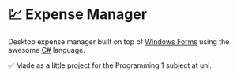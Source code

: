 # :chart: Expense Manager

Desktop expense manager built on top of [Windows Forms](https://learn.microsoft.com/en-us/dotnet/desktop/winforms/?view=netdesktop-6.0&preserve-view=true) using the awesome [C#](https://learn.microsoft.com/en-us/dotnet/csharp/) language.

:white_check_mark: Made as a little project for the Programming 1 subject at uni.